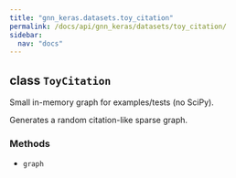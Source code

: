 ```yaml
---
title: "gnn_keras.datasets.toy_citation"
permalink: /docs/api/gnn_keras/datasets/toy_citation/
sidebar:
  nav: "docs"
---
```


## class `ToyCitation`

Small in-memory graph for examples/tests (no SciPy).

Generates a random citation-like sparse graph.

### Methods

- `graph`
